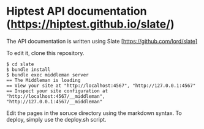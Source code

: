 # Hiptest API documentation (https://hiptest.github.io/slate/)


The API documentation is written using Slate [https://github.com/lord/slate]

To edit it, clone this repository.

```
$ cd slate
$ bundle install
$ bundle exec middleman server
== The Middleman is loading
== View your site at "http://localhost:4567", "http://127.0.0.1:4567"
== Inspect your site configuration at "http://localhost:4567/__middleman", "http://127.0.0.1:4567/__middleman"
```

Edit the pages in the soruce directory using the markdown syntax. To deploy, 
simply use the deploy.sh script.



